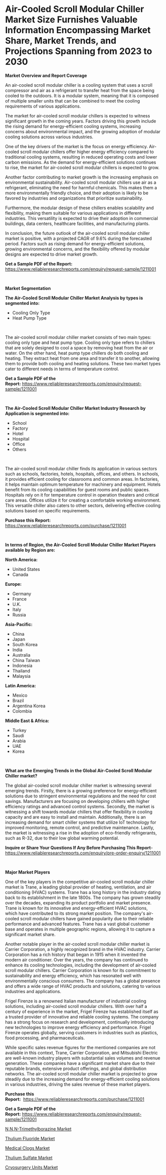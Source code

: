 <p><h1>Air-Cooled Scroll Modular Chiller Market Size Furnishes Valuable Information Encompassing Market Share, Market Trends, and Projections Spanning from 2023 to 2030</h1></p><p><strong>Market Overview and Report Coverage</strong></p>
<p><p>An air-cooled scroll modular chiller is a cooling system that uses a scroll compressor and air as a refrigerant to transfer heat from the space being cooled to the outdoors. It is a modular system, meaning that it is composed of multiple smaller units that can be combined to meet the cooling requirements of various applications.</p><p>The market for air-cooled scroll modular chillers is expected to witness significant growth in the coming years. Factors driving this growth include the rising demand for energy-efficient cooling systems, increasing concerns about environmental impact, and the growing adoption of modular cooling solutions across various industries.</p><p>One of the key drivers of the market is the focus on energy efficiency. Air-cooled scroll modular chillers offer higher energy efficiency compared to traditional cooling systems, resulting in reduced operating costs and lower carbon emissions. As the demand for energy-efficient solutions continues to rise, the market for air-cooled scroll modular chillers is expected to grow.</p><p>Another factor contributing to market growth is the increasing emphasis on environmental sustainability. Air-cooled scroll modular chillers use air as a refrigerant, eliminating the need for harmful chemicals. This makes them a more environmentally friendly choice, and their adoption is likely to be favored by industries and organizations that prioritize sustainability.</p><p>Furthermore, the modular design of these chillers enables scalability and flexibility, making them suitable for various applications in different industries. This versatility is expected to drive their adoption in commercial buildings, data centers, healthcare facilities, and manufacturing plants.</p><p>In conclusion, the future outlook of the air-cooled scroll modular chiller market is positive, with a projected CAGR of 9.6% during the forecasted period. Factors such as rising demand for energy-efficient solutions, growing environmental concerns, and the flexibility offered by modular designs are expected to drive market growth.</p></p>
<p><strong>Get a Sample PDF of the Report:</strong> <a href="https://www.reliableresearchreports.com/enquiry/request-sample/1211001">https://www.reliableresearchreports.com/enquiry/request-sample/1211001</a></p>
<p>&nbsp;</p>
<p><strong>Market Segmentation</strong></p>
<p><strong>The Air-Cooled Scroll Modular Chiller Market Analysis by types is segmented into:</strong></p>
<p><ul><li>Cooling Only Type</li><li>Heat Pump Type</li></ul></p>
<p>&nbsp;</p>
<p><p>The air-cooled scroll modular chiller market consists of two main types: cooling only type and heat pump type. Cooling only type refers to chillers that are solely designed to cool a space by removing heat from the air or water. On the other hand, heat pump type chillers do both cooling and heating. They extract heat from one area and transfer it to another, allowing them to provide both cooling and heating solutions. These two market types cater to different needs in terms of temperature control.</p></p>
<p><strong>Get a Sample PDF of the Report:</strong>&nbsp;<a href="https://www.reliableresearchreports.com/enquiry/request-sample/1211001">https://www.reliableresearchreports.com/enquiry/request-sample/1211001</a></p>
<p>&nbsp;</p>
<p><strong>The Air-Cooled Scroll Modular Chiller Market Industry Research by Application is segmented into:</strong></p>
<p><ul><li>School</li><li>Factory</li><li>Hotel</li><li>Hospital</li><li>Office</li><li>Others</li></ul></p>
<p>&nbsp;</p>
<p><p>The air-cooled scroll modular chiller finds its application in various sectors such as schools, factories, hotels, hospitals, offices, and others. In schools, it provides efficient cooling for classrooms and common areas. In factories, it helps maintain optimum temperature for machinery and equipment. Hotels benefit from its cooling capabilities for guest rooms and public spaces. Hospitals rely on it for temperature control in operation theaters and critical care areas. Offices utilize it for creating a comfortable working environment. This versatile chiller also caters to other sectors, delivering effective cooling solutions based on specific requirements.</p></p>
<p><strong>Purchase this Report:</strong>&nbsp; <a href="https://www.reliableresearchreports.com/purchase/1211001">https://www.reliableresearchreports.com/purchase/1211001</a></p>
<p>&nbsp;</p>
<p><strong>In terms of Region, the Air-Cooled Scroll Modular Chiller Market Players available by Region are:</strong></p>
<p>
    <p> <strong> North America: </strong>
        <ul>
            <li>United States</li>
            <li>Canada</li>
        </ul>
        </p> 
    <p> <strong> Europe: </strong>
        <ul>
            <li>Germany</li>
            <li>France</li>
            <li>U.K.</li>
            <li>Italy</li>
            <li>Russia</li>
        </ul>
        </p> 
    <p> <strong> Asia-Pacific: </strong>
        <ul>
            <li>China</li>
            <li>Japan</li>
            <li>South Korea</li>
            <li>India</li>
            <li>Australia</li>
            <li>China Taiwan</li>
            <li>Indonesia</li>
            <li>Thailand</li>
            <li>Malaysia</li>
        </ul>
        </p> 
    <p> <strong> Latin America: </strong>
        <ul>
            <li>Mexico</li>
            <li>Brazil</li>
            <li>Argentina Korea</li>
            <li>Colombia</li>
        </ul>
        </p> 
    <p> <strong> Middle East & Africa: </strong>
        <ul>
            <li>Turkey</li>
            <li>Saudi</li>
            <li>Arabia</li>
            <li>UAE</li>
            <li>Korea</li>
        </ul>
    </p>
    </p>
<p>&nbsp;</p>
<p><strong>What are the Emerging Trends in the Global Air-Cooled Scroll Modular Chiller market?</strong></p>
<p><p>The global air-cooled scroll modular chiller market is witnessing several emerging trends. Firstly, there is a growing preference for energy-efficient solutions due to stringent environmental regulations and the need for cost savings. Manufacturers are focusing on developing chillers with higher efficiency ratings and advanced control systems. Secondly, the market is witnessing a shift towards modular chillers that offer flexibility in cooling capacity and are easy to install and maintain. Additionally, there is an increasing demand for smart chiller systems that utilize IoT technology for improved monitoring, remote control, and predictive maintenance. Lastly, the market is witnessing a rise in the adoption of eco-friendly refrigerants, such as R-32, due to their low global warming potential.</p></p>
<p><strong>Inquire or Share Your Questions If Any Before Purchasing This Report</strong>- <a href="https://www.reliableresearchreports.com/enquiry/pre-order-enquiry/1211001">https://www.reliableresearchreports.com/enquiry/pre-order-enquiry/1211001</a></p>
<p>&nbsp;</p>
<p><strong>Major Market Players</strong></p>
<p><p>One of the key players in the competitive air-cooled scroll modular chiller market is Trane, a leading global provider of heating, ventilation, and air conditioning (HVAC) systems. Trane has a long history in the industry dating back to its establishment in the late 1800s. The company has grown steadily over the decades, expanding its product portfolio and market presence. Trane is known for its innovative and energy-efficient HVAC solutions, which have contributed to its strong market position. The company's air-cooled scroll modular chillers have gained popularity due to their reliable performance and advanced features. Trane has a vast global customer base and operates in multiple geographic regions, allowing it to capture a significant market share.</p><p>Another notable player in the air-cooled scroll modular chiller market is Carrier Corporation, a highly recognized brand in the HVAC industry. Carrier Corporation has a rich history that began in 1915 when it invented the modern air conditioner. Over the years, the company has continued to enhance its cooling technologies, including the development of air-cooled scroll modular chillers. Carrier Corporation is known for its commitment to sustainability and energy efficiency, which has resonated well with environmentally conscious consumers. The company has a global presence and offers a wide range of HVAC products and solutions, catering to various industries and applications.</p><p>Frigel Firenze is a renowned Italian manufacturer of industrial cooling solutions, including air-cooled scroll modular chillers. With over half a century of experience in the market, Frigel Firenze has established itself as a trusted provider of innovative and reliable cooling systems. The company has a strong focus on research and development, continually introducing new technologies to improve energy efficiency and performance. Frigel Firenze operates globally, serving customers in industries such as plastics, food processing, and pharmaceuticals.</p><p>While specific sales revenue figures for the mentioned companies are not available in this context, Trane, Carrier Corporation, and Mitsubishi Electric are well-known industry players with substantial sales volumes and revenue generation. These companies have a significant market share due to their reputable brands, extensive product offerings, and global distribution networks. The air-cooled scroll modular chiller market is projected to grow steadily due to the increasing demand for energy-efficient cooling solutions in various industries, driving the sales revenue of these market players.</p></p>
<p><strong>Purchase this Report:</strong>&nbsp;&nbsp;<a href="https://www.reliableresearchreports.com/purchase/1211001">https://www.reliableresearchreports.com/purchase/1211001</a></p>
<p></p>
<p><strong>Get a Sample PDF of the Report:</strong>&nbsp;<a href="https://www.reliableresearchreports.com/enquiry/request-sample/1211001">https://www.reliableresearchreports.com/enquiry/request-sample/1211001</a></p>
<p><p><a href="https://www.linkedin.com/pulse/nnn-trimethylborazine-market-size-share-amp-trends-analysis-report/">N,N,N-Trimethylborazine Market</a></p><p><a href="https://medium.com/@adityalohrp23/thulium-fluoride-market-size-growth-forecast-2023-2030-39db5d3e52b9">Thulium Fluoride Market</a></p><p><a href="https://github.com/pizolina/Market-Research-Report-List-1/blob/main/medical-clogs-market.md">Medical Clogs Market</a></p><p><a href="https://medium.com/@aniket.reportprime23/thulium-sulfate-market-size-growth-forecast-2023-2030-5f406f267c61">Thulium Sulfate Market</a></p><p><a href="https://www.linkedin.com/pulse/cryosurgery-units-market-challenges-opportunities-growth-drivers/">Cryosurgery Units Market</a></p></p>